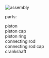 ![assembly](i4e.jpg)

parts:

piston\
piston cap\
piston ring\
connecting rod\
connecting rod cap\
crankshaft